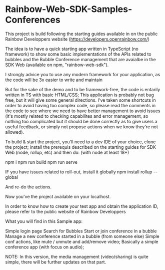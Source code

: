 # Rainbow-Web-SDK-Samples-Conferences

This project is build following the starting guides available in on the public Rainbow Developpers website (https://developers.openrainbow.com/)

The idea is to have a quick starting app written in TypeScript (no framework) to show some basic implementations of the APIs related to bubbles and the Bubble Conference management that are avaialbe in the SDK Web (available on npm, "rainbow-web-sdk").

I strongly advice you to use any modern framework for your application, as the code will be 3x easier to write and maintain

But for the sake of the demo and to be framework-free, the code is entarily written in TS with basic HTML/CSS; This application is probably not bug free, but it will give some general directions. I've taken some shortcuts in order to avoid having too complex code, so please read the comments in the code to see where we need to have better management to avoid issues (it's mostly related to checking capabilites and error management, so nothing too complicated but it should be done correctly as to give users a useful feedback, or simply not propose actions when we know they're not allowed).

To build & start the project, you'll need to a dev IDE of your choice, clone the project; install the prerequis described on the starting guides for SDK Web (node, rollup, etc) and then do: (with node at least 18+)

npm i npm run build npm run serve

IF you have issues related to roll-out, install it globally npm install rollup --global

And re-do the actions.

Now you've the project available on your localhost.

In order to know how to create your test app and obtain the application ID, please refer to the public website of Rainbow Developpers

What you will find in this Sample app:

Simple login page
Search for Bubbles
Start or join conference in a bubble
Manage a new conference started in a bubble (from someone else)
Simple conf actions, like mute / unmute and add/remove video;
Basically a simple conference app (with focus on audio);

NOTE: In this version, the media management (video/sharing) is quite simple, there will be further updates on that part.